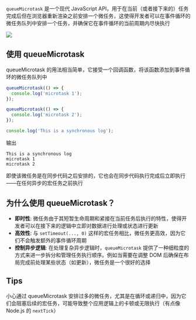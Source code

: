 `queueMicrotask` 是一个现代 JavaScript API，用于在当前（或者接下来的）任务完成后但在浏览器重新渲染之前安排一个微任务，这使得开发者可以在事件循环的微任务队列中安排一个任务，并确保它在事件循环的当前周期内尽快执行

![](https://cdn.nlark.com/yuque/0/2024/png/87727/1732542918001-306804df-334b-4a33-a23d-b50d6931473c.png)

## 使用 queueMicrotask
queueMicrotask 的用法相当简单，它接受一个回调函数，将该函数添加到事件循环的微任务队列中

```javascript
queueMicrotask(() => {
  console.log('microtask 1');
});

queueMicrotask(() => {
  console.log('microtask 2');
});

console.log('This is a synchronous log');
```

输出

```plain
This is a synchronous log
microtask 1
microtask 2
```

即使该微任务是在同步代码之后安排的，它也会在同步代码执行完成后立即执行——在任何异步的宏任务之前执行

## 为什么使用 queueMicrotask？
+ **即时性**: 微任务由于其短暂生命周期和紧接在当前任务后执行的特性，使得开发者可以在接下来的逻辑中立即对数据进行处理或状态进行更新
+ **高效性**: 与 `setTimeout(..., 0)` 这样的宏任务相比，微任务更高效，因为它们不会触发额外的事件循环周期
+ **控制异步逻辑**: 在处理复杂异步逻辑时，`queueMicrotask` 提供了一种细粒度的方式来进一步拆分和管理任务执行顺序。例如当需要在调整 DOM 后确保在布局完成前处理某些状态（如更新），微任务是一个很好的选择

## Tips
小心通过 queueMicrotask 安排过多的微任务，尤其是在循环或递归中，因为它们会阻塞后续的宏任务，可能导致整个应用逻辑上的卡顿或无限执行（有点像 Node.js 的 `nextTick`）

  


